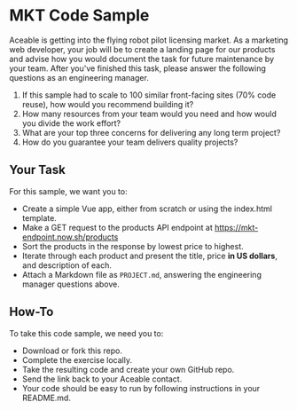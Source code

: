 # MKT Code Sample

Aceable is getting into the flying robot pilot licensing market. As a marketing web developer, your job will be to create a landing page for our products and advise how you would document the task for future maintenance by your team. After you've finished this task, please answer the following questions as an engineering manager.

1. If this sample had to scale to 100 similar front-facing sites (70% code reuse), how would you recommend building it?
2. How many resources from your team would you need and how would you divide the work effort?
3. What are your top three concerns for delivering any long term project?
4. How do you guarantee your team delivers quality projects?

## Your Task

For this sample, we want you to:

*   Create a simple Vue app, either from scratch or using the index.html template.
*   Make a GET request to the products API endpoint at https://mkt-endpoint.now.sh/products
*   Sort the products in the response by lowest price to highest.
*   Iterate through each product and present the title, price **in US dollars**, and description of each.
*   Attach a Markdown file as `PROJECT.md`, answering the engineering manager questions above.

## How-To

To take this code sample, we need you to:

*   Download or fork this repo.
*   Complete the exercise locally.
*   Take the resulting code and create your own GitHub repo. 
*   Send the link back to your Aceable contact.
*   Your code should be easy to run by following instructions in your README.md.
